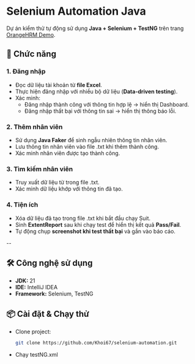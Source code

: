 # Selenium Automation Java

Dự án kiểm thử tự động sử dụng **Java + Selenium + TestNG** trên trang [OrangeHRM Demo](https://opensource-demo.orangehrmlive.com/).

## 🚀 Chức năng

### 1. **Đăng nhập**
- Đọc dữ liệu tài khoản từ **file Excel**.
- Thực hiện đăng nhập với nhiều bộ dữ liệu (**Data-driven testing**).
- Xác minh:
    - Đăng nhập thành công với thông tin hợp lệ → hiển thị Dashboard.
    - Đăng nhập thất bại với thông tin sai → hiển thị thông báo lỗi.

### 2. **Thêm nhân viên**
- Sử dụng **Java Faker** để sinh ngẫu nhiên thông tin nhân viên.
- Lưu thông tin nhân viên vào file .txt khi thêm thành công.
- Xác minh nhân viên được tạo thành công.

### 3. **Tìm kiếm nhân viên**
- Truy xuất dữ liệu từ trong file .txt.
- Xác minh dữ liệu khớp với thông tin đã tạo.

### 4. **Tiện ích**
- Xóa dữ liệu đã tạo trong file .txt khi bắt đầu chạy Suit.
- Sinh **ExtentReport** sau khi chạy test để hiển thị kết quả **Pass/Fail**.
- Tự động chụp **screenshot khi test thất bại** và gắn vào báo cáo.

--

## 🛠 Công nghệ sử dụng
- **JDK:** 21
- **IDE:** IntelliJ IDEA
- **Framework:** Selenium, TestNG

## 📦 Cài đặt & Chạy thử
- Clone project:
  ```bash
  git clone https://github.com/Khoi67/selenium-automation.git
  
- Chạy testNG.xml
